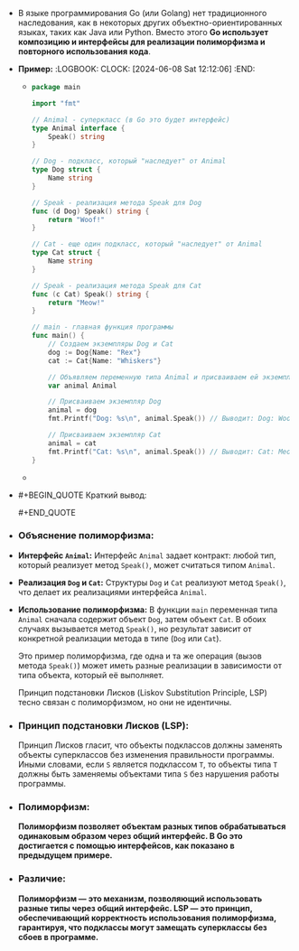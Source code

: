 - В языке программирования Go (или Golang) нет традиционного наследования, как в некоторых других объектно-ориентированных языках, таких как Java или Python. Вместо этого **Go использует композицию и интерфейсы для реализации полиморфизма и повторного использования кода**.
- **Пример:**
  :LOGBOOK:
  CLOCK: [2024-06-08 Sat 12:12:06]
  :END:
	- ```go
	  package main
	  
	  import "fmt"
	  
	  // Animal - суперкласс (в Go это будет интерфейс)
	  type Animal interface {
	      Speak() string
	  }
	  
	  // Dog - подкласс, который "наследует" от Animal
	  type Dog struct {
	      Name string
	  }
	  
	  // Speak - реализация метода Speak для Dog
	  func (d Dog) Speak() string {
	      return "Woof!"
	  }
	  
	  // Cat - еще один подкласс, который "наследует" от Animal
	  type Cat struct {
	      Name string
	  }
	  
	  // Speak - реализация метода Speak для Cat
	  func (c Cat) Speak() string {
	      return "Meow!"
	  }
	  
	  // main - главная функция программы
	  func main() {
	      // Создаем экземпляры Dog и Cat
	      dog := Dog{Name: "Rex"}
	      cat := Cat{Name: "Whiskers"}
	  
	      // Объявляем переменную типа Animal и присваиваем ей экземпляры Dog и Cat
	      var animal Animal
	  
	      // Присваиваем экземпляр Dog
	      animal = dog
	      fmt.Printf("Dog: %s\n", animal.Speak()) // Выводит: Dog: Woof!
	  
	      // Присваиваем экземпляр Cat
	      animal = cat
	      fmt.Printf("Cat: %s\n", animal.Speak()) // Выводит: Cat: Meow!
	  }
	  
	  ```
	-
- #+BEGIN_QUOTE
  Краткий вывод:
  
  #+END_QUOTE
- ### Объяснение полиморфизма:
- **Интерфейс `Animal`:**
  Интерфейс `Animal` задает контракт: любой тип, который реализует метод `Speak()`, может считаться типом `Animal`.
- **Реализация `Dog` и `Cat`:**
  Структуры `Dog` и `Cat` реализуют метод `Speak()`, что делает их реализациями интерфейса `Animal`.
- **Использование полиморфизма:**
  В функции `main` переменная типа `Animal` сначала содержит объект `Dog`, затем объект `Cat`. В обоих случаях вызывается метод `Speak()`, но результат зависит от конкретной реализации метода в типе (`Dog` или `Cat`).
  
  Это пример полиморфизма, где одна и та же операция (вызов метода `Speak()`) может иметь разные реализации в зависимости от типа объекта, который её выполняет.
  
  Принцип подстановки Лисков (Liskov Substitution Principle, LSP) тесно связан с полиморфизмом, но они не идентичны.
- ### Принцип подстановки Лисков (LSP):
  
  Принцип Лисков гласит, что объекты подклассов должны заменять объекты суперклассов без изменения правильности программы. Иными словами, если `S` является подклассом `T`, то объекты типа `T` должны быть заменяемы объектами типа `S` без нарушения работы программы.
- ### Полиморфизм:
  **Полиморфизм позволяет объектам разных типов обрабатываться одинаковым образом через общий интерфейс. В Go это достигается с помощью интерфейсов, как показано в предыдущем примере.**
- ### Различие:
  
  **Полиморфизм — это механизм, позволяющий использовать разные типы через общий интерфейс. LSP — это принцип, обеспечивающий корректность использования полиморфизма, гарантируя, что подклассы могут замещать суперклассы без сбоев в программе.**